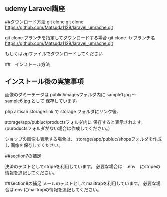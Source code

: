 ## udemy Laravel講座

##ダウンロード方法
git clone
git clone https://github.com/Matsuda1129/laravel_umrache.git

git clone ブランチを指定してダウンロードする場合
git clone -b ブランチ名 https://github.com/Matsuda1129/laravel_umrache.git

もしくはzipファイルでダウンロードしてください

##　インストール方法

## インストール後の実施事項

画像のダミーデータは
public/imagesフォルダ内に
sample1.jpg 〜 sample6.jpg として
保存しています。

php artisan storage:link で
storage フォルダにリンク後、

storage/app/publuc/productsフォルダ内に
保存すると表示されます。
(puroductsフォルダがない場合は作成してください。)

ショップの画像も表示する場合は、
storage/app/publuc/shopsフォルダを作成し
画像を保存してください。

##section7の補足

決済のテストとしてstripeを利用しています。
必要な場合は　.env　にstripeの情報を追記してください。

##section8の補足
メールのテストとしてmailtrapを利用しています。
必要な場合は.env にmailtrapの情報を追記してください。
